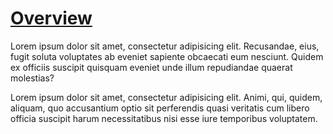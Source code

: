 [Overview](toc.md)
===

Lorem ipsum dolor sit amet, consectetur adipisicing elit. Recusandae, eius, fugit soluta voluptates ab eveniet sapiente obcaecati eum nesciunt. Quidem ex officiis suscipit quisquam eveniet unde illum repudiandae quaerat molestias?

Lorem ipsum dolor sit amet, consectetur adipisicing elit. Animi, qui, quidem, aliquam, quo accusantium optio sit perferendis quasi veritatis cum libero officia suscipit harum necessitatibus nisi esse iure temporibus voluptatem.

